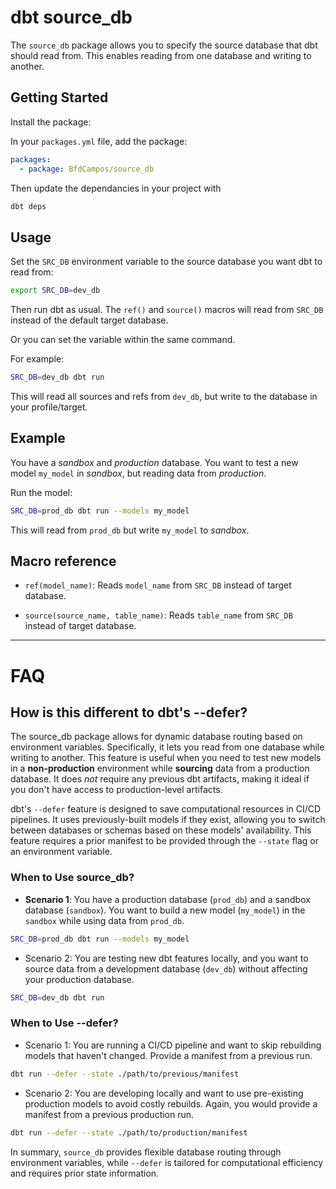 # dbt source_db

The `source_db` package allows you to specify the source database that dbt should read from. This enables reading from one database and writing to another. 

## Getting Started 

Install the package:


In your `packages.yml` file, add the package:

```yml
packages:
  - package: BfdCampos/source_db
```

Then update the dependancies in your project with
```bash
dbt deps
```

## Usage

Set the `SRC_DB` environment variable to the source database you want dbt to read from:

```bash
export SRC_DB=dev_db
```

Then run dbt as usual. The `ref()` and `source()` macros will read from `SRC_DB` instead of the default target database. 

Or you can set the variable within the same command.

For example:

```bash
SRC_DB=dev_db dbt run
```

This will read all sources and refs from `dev_db`, but write to the database in your profile/target.

## Example

You have a _sandbox_ and _production_ database. You want to test a new model `my_model` in _sandbox_, but reading data from _production_.

Run the model:

```bash
SRC_DB=prod_db dbt run --models my_model
```

This will read from `prod_db` but write `my_model` to _sandbox_.

## Macro reference

- `ref(model_name)`: Reads `model_name` from `SRC_DB` instead of target database.

- `source(source_name, table_name)`: Reads `table_name` from `SRC_DB` instead of target database.

---
# FAQ

## How is this different to dbt's --defer?
The source_db package allows for dynamic database routing based on environment variables. Specifically, it lets you read from one database while writing to another. This feature is useful when you need to test new models in a **non-production** environment while **sourcing** data from a production database. It does *not* require any previous dbt artifacts, making it ideal if you don't have access to production-level artifacts.

dbt's `--defer` feature is designed to save computational resources in CI/CD pipelines. It uses previously-built models if they exist, allowing you to switch between databases or schemas based on these models' availability. This feature requires a prior manifest to be provided through the `--state` flag or an environment variable.

### When to Use source_db?
- **Scenario 1**: You have a production database (`prod_db`) and a sandbox database (`sandbox`). You want to build a new model (`my_model`) in the `sandbox` while using data from `prod_db`.
```bash
SRC_DB=prod_db dbt run --models my_model
```
- Scenario 2: You are testing new dbt features locally, and you want to source data from a development database (`dev_db`) without affecting your production database.
```bash
SRC_DB=dev_db dbt run
```

### When to Use --defer?
- Scenario 1: You are running a CI/CD pipeline and want to skip rebuilding models that haven't changed. Provide a manifest from a previous run.
```bash
dbt run --defer --state ./path/to/previous/manifest
```
- Scenario 2: You are developing locally and want to use pre-existing production models to avoid costly rebuilds. Again, you would provide a manifest from a previous production run.
```bash
dbt run --defer --state ./path/to/production/manifest
```


In summary, `source_db` provides flexible database routing through environment variables, while `--defer` is tailored for computational efficiency and requires prior state information.
